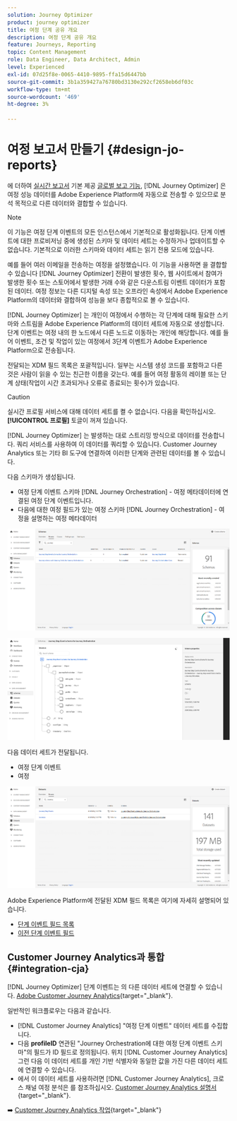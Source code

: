```yaml
---
solution: Journey Optimizer
product: journey optimizer
title: 여정 단계 공유 개요
description: 여정 단계 공유 개요
feature: Journeys, Reporting
topic: Content Management
role: Data Engineer, Data Architect, Admin
level: Experienced
exl-id: 07d25f8e-0065-4410-9895-ffa15d6447bb
source-git-commit: 3b1a359427a76780bd3130e292cf2658eb6df03c
workflow-type: tm+mt
source-wordcount: '469'
ht-degree: 3%

---
```


# 여정 보고서 만들기 {#design-jo-reports}

에 더하여 [실시간 보고서](live-report.md) 기본 제공 [글로벌 보고 기능](global-report.md), [!DNL Journey Optimizer] 은 여정 성능 데이터를 Adobe Experience Platform에 자동으로 전송할 수 있으므로 분석 목적으로 다른 데이터와 결합할 수 있습니다.

>[!NOTE]
>
>이 기능은 여정 단계 이벤트의 모든 인스턴스에서 기본적으로 활성화됩니다. 단계 이벤트에 대한 프로비저닝 중에 생성된 스키마 및 데이터 세트는 수정하거나 업데이트할 수 없습니다. 기본적으로 이러한 스키마와 데이터 세트는 읽기 전용 모드에 있습니다.

예를 들어 여러 이메일을 전송하는 여정을 설정했습니다. 이 기능을 사용하면 을 결합할 수 있습니다 [!DNL Journey Optimizer] 전환이 발생한 횟수, 웹 사이트에서 참여가 발생한 횟수 또는 스토어에서 발생한 거래 수와 같은 다운스트림 이벤트 데이터가 포함된 데이터. 여정 정보는 다른 디지털 속성 또는 오프라인 속성에서 Adobe Experience Platform의 데이터와 결합하여 성능을 보다 종합적으로 볼 수 있습니다.

[!DNL Journey Optimizer] 는 개인이 여정에서 수행하는 각 단계에 대해 필요한 스키마와 스트림을 Adobe Experience Platform의 데이터 세트에 자동으로 생성합니다. 단계 이벤트는 여정 내의 한 노드에서 다른 노드로 이동하는 개인에 해당합니다. 예를 들어 이벤트, 조건 및 작업이 있는 여정에서 3단계 이벤트가 Adobe Experience Platform으로 전송됩니다.

전달되는 XDM 필드 목록은 포괄적입니다. 일부는 시스템 생성 코드를 포함하고 다른 것은 사람이 읽을 수 있는 친근한 이름을 갖는다. 예를 들어 여정 활동의 레이블 또는 단계 상태(작업이 시간 초과되거나 오류로 종료되는 횟수)가 있습니다.

>[!CAUTION]
>
>실시간 프로필 서비스에 대해 데이터 세트를 켤 수 없습니다. 다음을 확인하십시오. **[!UICONTROL 프로필]** 토글이 꺼져 있습니다.

[!DNL Journey Optimizer] 는 발생하는 대로 스트리밍 방식으로 데이터를 전송합니다. 쿼리 서비스를 사용하여 이 데이터를 쿼리할 수 있습니다. Customer Journey Analytics 또는 기타 BI 도구에 연결하여 이러한 단계와 관련된 데이터를 볼 수 있습니다.

다음 스키마가 생성됩니다.

* 여정 단계 이벤트 스키마 [!DNL Journey Orchestration] - 여정 메타데이터에 연결된 여정 단계 이벤트입니다.
* 다음에 대한 여정 필드가 있는 여정 스키마 [!DNL Journey Orchestration] - 여정을 설명하는 여정 메타데이터

![](assets/sharing1.png)

![](assets/sharing2.png)

다음 데이터 세트가 전달됩니다.

* 여정 단계 이벤트
* 여정

![](assets/sharing3.png)

Adobe Experience Platform에 전달된 XDM 필드 목록은 여기에 자세히 설명되어 있습니다.

* [단계 이벤트 필드 목록](../reports/sharing-field-list.md)
* [이전 단계 이벤트 필드](../reports/sharing-legacy-fields.md)

## Customer Journey Analytics과 통합 {#integration-cja}

[!DNL Journey Optimizer] 단계 이벤트는 의 다른 데이터 세트에 연결할 수 있습니다. [Adobe Customer Journey Analytics](https://experienceleague.adobe.com/docs/analytics-platform/using/cja-overview/cja-overview.html?lang=ko){target="_blank"}.

일반적인 워크플로우는 다음과 같습니다.

* [!DNL Customer Journey Analytics] &quot;여정 단계 이벤트&quot; 데이터 세트를 수집합니다.
* 다음 **profileID** 연관된 &quot;Journey Orchestration에 대한 여정 단계 이벤트 스키마&quot;의 필드가 ID 필드로 정의됩니다. 위치 [!DNL Customer Journey Analytics]그런 다음 이 데이터 세트를 개인 기반 식별자와 동일한 값을 가진 다른 데이터 세트에 연결할 수 있습니다.
* 에서 이 데이터 세트를 사용하려면 [!DNL Customer Journey Analytics], 크로스 채널 여정 분석은 를 참조하십시오. [Customer Journey Analytics 설명서](https://experienceleague.adobe.com/docs/analytics-platform/using/cja-usecases/cross-channel.html){target="_blank"}.

➡️ [Customer Journey Analytics 작업](cja-ajo.md){target="_blank"}

